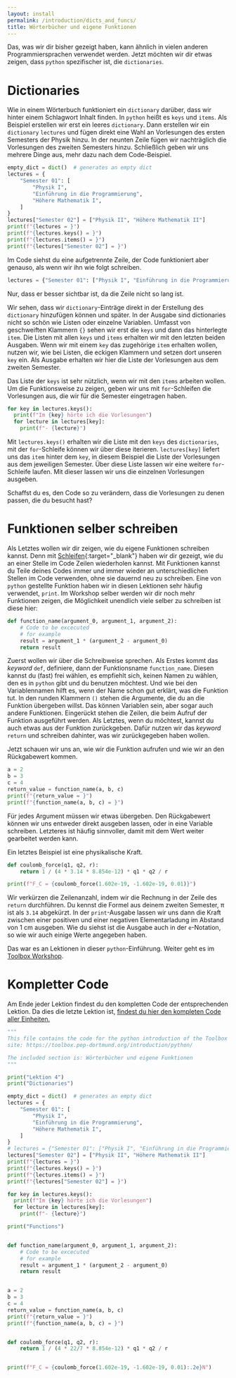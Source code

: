 ```yaml
---
layout: install
permalink: /introduction/dicts_and_funcs/
title: Wörterbücher und eigene Funktionen
---
```


Das, was wir dir bisher gezeigt haben, kann ähnlich
in vielen anderen Programmiersprachen verwendet werden.
Jetzt möchten wir dir etwas zeigen, dass `python` spezifischer ist,
die `dictionaries`.

# Dictionaries

Wie in einem Wörterbuch funktioniert ein `dictionary` darüber,
dass wir hinter einem Schlagwort Inhalt finden.
In `python` heißt es `keys` und `items`.
Als Beispiel erstellen wir erst ein leeres `dictionary`.
Dann erstellen wir ein `dictionary` `lectures`
und fügen direkt eine Wahl an Vorlesungen
des ersten Semesters der Physik hinzu.
In der neunten Zeile fügen wir nachträglich die Vorlesungen
des zweiten Semesters hinzu.
Schließlich geben wir uns mehrere Dinge aus,
mehr dazu nach dem Code-Beispiel.
```python
empty_dict = dict()  # generates an empty dict
lectures = {
    "Semester 01": [
        "Physik I",
        "Einführung in die Programmierung",
        "Höhere Mathematik I",
    ]
}
lectures["Semester 02"] = ["Physik II", "Höhere Mathematik II"]
print(f"{lectures = }")
print(f"{lectures.keys() = }")
print(f"{lectures.items() = }")
print(f"{lectures["Semester 02"] = }")
```
Im Code siehst du eine aufgetrennte Zeile,
der Code funktioniert aber genauso,
als wenn wir ihn wie folgt schreiben.
```python
lectures = {"Semester 01": ["Physik I", "Einführung in die Programmierung", "Höhere Mathematik I"]}
```
Nur, dass er besser sichtbar ist, da die Zeile nicht so lang ist.

Wir sehen, dass wir `dictionary`-Einträge direkt in der Erstellung
des `dictionary` hinzufügen können und später.
In der Ausgabe sind dictionaries nicht so schön wie Listen oder
einzelne Variablen.
Umfasst von geschweiften Klammern `{}` sehen wir erst die `keys`
und dann das hinterlegte `item`.
Die Listen mit allen `keys` und `items` erhalten wir
mit den letzten beiden Ausgaben.
Wenn wir mit einem `key` das zugehörige `item` erhalten wollen,
nutzen wir, wie bei Listen, die eckigen Klammern und
setzen dort unseren `key` ein.
Als Ausgabe erhalten wir hier die Liste der Vorlesungen aus
dem zweiten Semester.

Das Liste der `keys` ist sehr nützlich,
wenn wir mit den `items` arbeiten wollen.
Um die Funktionsweise zu zeigen,
geben wir uns mit `for`-Schleifen die Vorlesungen aus,
die wir für die Semester eingetragen haben.
```python
for key in lectures.keys():
  print(f"Im {key} hörte ich die Vorlesungen")
  for lecture in lectures[key]:
    print(f"- {lecture}")
```
Mit `lectures.keys()` erhalten wir die Liste mit den `keys` des
`dictionaries`, mit der `for`-Schleife können wir über diese
iterieren.
`lectures[key]` liefert uns das `item` hinter dem `key`,
in diesem Beispiel die Liste der Vorlesungen aus dem jeweiligen
Semester.
Über diese Liste lassen wir eine weitere `for`-Schleife laufen.
Mit dieser lassen wir uns die einzelnen Vorlesungen ausgeben.

Schaffst du es, den Code so zu verändern,
dass die Vorlesungen zu denen passen, die du besucht hast?

# Funktionen selber schreiben
Als Letztes wollen wir dir zeigen,
wie du eigene Funktionen schreiben kannst.
Denn mit [Schleifen](/introduction/control_structures/#Loops){:target="_blank"}
haben wir dir gezeigt, wie du an einer Stelle im Code Zeilen wiederholen kannst.
Mit Funktionen kannst du Teile deines Codes immer und immer wieder
an unterschiedlichen Stellen im Code verwenden, ohne sie dauernd neu zu schreiben.
Eine von `python` gestellte Funktion haben wir in diesen Lektionen sehr häufig verwendet, `print`.
Im Workshop selber werden wir dir noch mehr Funktionen zeigen,
die Möglichkeit unendlich viele selber zu schreiben ist diese hier:
```python
def function_name(argument_0, argument_1, argument_2):
    # Code to be excecuted
    # for example
    result = argument_1 * (argument_2 - argument_0)
    return result
```
Zuerst wollen wir über die Schreibweise sprechen.
Als Erstes kommt das _keyword_ `def`, definiere,
dann der Funktionsname `function_name`.
Diesen kannst du (fast) frei wählen, es empfiehlt sich, keinen Namen zu wählen,
den es in `python` gibt und du benutzen möchtest.
Und wie bei den Variablennamen hilft es, wenn der Name schon gut erklärt,
was die Funktion tut.
In den runden Klammern `()` stehen die Argumente, die du an die Funktion übergeben willst.
Das können Variablen sein, aber sogar auch andere Funktionen.
Eingerückt stehen die Zeilen, die beim Aufruf der Funktion ausgeführt werden.
Als Letztes, wenn du möchtest, kannst du auch etwas aus der Funktion zurückgeben.
Dafür nutzen wir das _keyword_ `return` und schreiben dahinter, was wir zurückgegeben haben wollen.

Jetzt schauen wir uns an, wie wir die Funktion aufrufen und wie wir an den Rückgabewert kommen.
```python
a = 2
b = 3
c = 4
return_value = function_name(a, b, c)
print(f"{return_value = }")
print(f"{function_name(a, b, c) = }")
```
Für jedes Argument müssen wir etwas übergeben.
Den Rückgabewert können wir uns entweder direkt ausgeben lassen,
oder in eine Variable schreiben. Letzteres ist häufig sinnvoller,
damit mit dem Wert weiter gearbeitet werden kann.

Ein letztes Beispiel ist eine physikalische Kraft.
```python
def coulomb_force(q1, q2, r):
    return 1 / (4 * 3.14 * 8.854e-12) * q1 * q2 / r

print(f"F_C = {coulomb_force(1.602e-19, -1.602e-19, 0.01)}")
```
Wir verkürzen die Zeilenanzahl, indem wir die Rechnung in der Zeile des `return` durchführen.
Du kennst die Formel aus deinem zweiten Semester, π ist als `3.14` abgekürzt.
In der `print`-Ausgabe lassen wir uns dann die Kraft zwischen einer positiven und
einer negativen Elementarladung im Abstand von 1 cm ausgeben. 
Wie du siehst ist die Ausgabe auch in der `e`-Notation, 
so wie wir auch einige Werte angegeben haben.

Das war es an Lektionen in dieser `python`-Einführung.
Weiter geht es im [Toolbox Workshop](/index/#Plan).

# Kompletter Code
Am Ende jeder Lektion findest du den kompletten Code der entsprechenden Lektion.
Da dies die letzte Lektion ist,
[findest du hier den kompleten Code aller Einheiten.](/introduction/complete_introduction.py)

```python
"""
This file contains the code for the python introduction of the Toolbox Workshop.
site: https://toolbox.pep-dortmund.org/introduction/python/

The included section is: Wörterbücher und eigene Funktionen
"""

print("Lektion 4")
print("Dictionaries")

empty_dict = dict()  # generates an empty dict
lectures = {
    "Semester 01": [
        "Physik I",
        "Einführung in die Programmierung",
        "Höhere Mathematik I",
    ]
}
# lectures = {"Semester 01": ["Physik I", "Einführung in die Programmierung", "Höhere Mathematik I"]}
lectures["Semester 02"] = ["Physik II", "Höhere Mathematik II"]
print(f"{lectures = }")
print(f"{lectures.keys() = }")
print(f"{lectures.items() = }")
print(f"{lectures["Semester 02"] = }")

for key in lectures.keys():
  print(f"Im {key} hörte ich die Vorlesungen")
  for lecture in lectures[key]:
    print(f"- {lecture}")

print("Functions")


def function_name(argument_0, argument_1, argument_2):
    # Code to be excecuted
    # for example
    result = argument_1 * (argument_2 - argument_0)
    return result


a = 2
b = 3
c = 4
return_value = function_name(a, b, c)
print(f"{return_value = }")
print(f"{function_name(a, b, c) = }")


def coulomb_force(q1, q2, r):
    return 1 / (4 * 22/7 * 8.854e-12) * q1 * q2 / r


print(f"F_C = {coulomb_force(1.602e-19, -1.602e-19, 0.01):.2e}N")
```